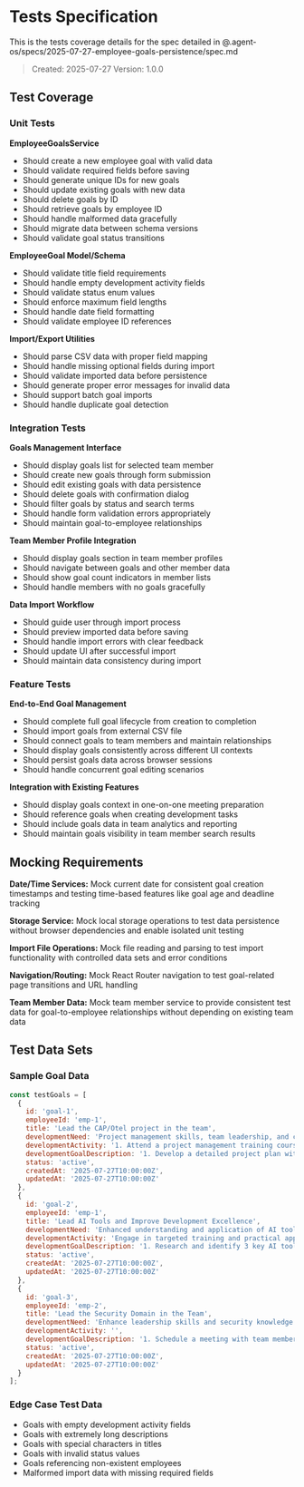 # Tests Specification

This is the tests coverage details for the spec detailed in @.agent-os/specs/2025-07-27-employee-goals-persistence/spec.md

> Created: 2025-07-27
> Version: 1.0.0

## Test Coverage

### Unit Tests

**EmployeeGoalsService**
- Should create a new employee goal with valid data
- Should validate required fields before saving
- Should generate unique IDs for new goals
- Should update existing goals with new data
- Should delete goals by ID
- Should retrieve goals by employee ID
- Should handle malformed data gracefully
- Should migrate data between schema versions
- Should validate goal status transitions

**EmployeeGoal Model/Schema**
- Should validate title field requirements
- Should handle empty development activity fields
- Should validate status enum values
- Should enforce maximum field lengths
- Should handle date field formatting
- Should validate employee ID references

**Import/Export Utilities**
- Should parse CSV data with proper field mapping
- Should handle missing optional fields during import
- Should validate imported data before persistence
- Should generate proper error messages for invalid data
- Should support batch goal imports
- Should handle duplicate goal detection

### Integration Tests

**Goals Management Interface**
- Should display goals list for selected team member
- Should create new goals through form submission
- Should edit existing goals with data persistence
- Should delete goals with confirmation dialog
- Should filter goals by status and search terms
- Should handle form validation errors appropriately
- Should maintain goal-to-employee relationships

**Team Member Profile Integration**
- Should display goals section in team member profiles
- Should navigate between goals and other member data
- Should show goal count indicators in member lists
- Should handle members with no goals gracefully

**Data Import Workflow**
- Should guide user through import process
- Should preview imported data before saving
- Should handle import errors with clear feedback
- Should update UI after successful import
- Should maintain data consistency during import

### Feature Tests

**End-to-End Goal Management**
- Should complete full goal lifecycle from creation to completion
- Should import goals from external CSV file
- Should connect goals to team members and maintain relationships
- Should display goals consistently across different UI contexts
- Should persist goals data across browser sessions
- Should handle concurrent goal editing scenarios

**Integration with Existing Features**
- Should display goals context in one-on-one meeting preparation
- Should reference goals when creating development tasks
- Should include goals data in team analytics and reporting
- Should maintain goals visibility in team member search results

## Mocking Requirements

**Date/Time Services:** Mock current date for consistent goal creation timestamps and testing time-based features like goal age and deadline tracking

**Storage Service:** Mock local storage operations to test data persistence without browser dependencies and enable isolated unit testing

**Import File Operations:** Mock file reading and parsing to test import functionality with controlled data sets and error conditions

**Navigation/Routing:** Mock React Router navigation to test goal-related page transitions and URL handling

**Team Member Data:** Mock team member service to provide consistent test data for goal-to-employee relationships without depending on existing team data

## Test Data Sets

### Sample Goal Data
```javascript
const testGoals = [
  {
    id: 'goal-1',
    employeeId: 'emp-1',
    title: 'Lead the CAP/Otel project in the team',
    developmentNeed: 'Project management skills, team leadership, and communication.',
    developmentActivity: '1. Attend a project management training course by 2025-09-30. 2. Schedule regular feedback sessions with the team to improve leadership skills. 3. Practice effective communication through team meetings and presentations.',
    developmentGoalDescription: '1. Develop a detailed project plan with timelines and deliverables 4. Conduct weekly check-ins with the project team to monitor progress starting 5. Present project status updates to stakeholders bi-weekly starting 6. Complete the project implementation',
    status: 'active',
    createdAt: '2025-07-27T10:00:00Z',
    updatedAt: '2025-07-27T10:00:00Z'
  },
  {
    id: 'goal-2', 
    employeeId: 'emp-1',
    title: 'Lead AI Tools and Improve Development Excellence',
    developmentNeed: 'Enhanced understanding and application of AI tools for process improvement in development.',
    developmentActivity: 'Engage in targeted training and practical application of AI tools to improve efficiency and effectiveness in development tasks.',
    developmentGoalDescription: '1. Research and identify 3 key AI tools relevant to development excellence 2. Complete an online course on utilizing AI tools for development purposes 3. Implement a pilot project using one AI tool to enhance a specific development process 4. Gather feedback from stakeholders and evaluate the impact of the AI tool implementation 5. Prepare a presentation summarizing findings and recommendations to share with the team',
    status: 'active',
    createdAt: '2025-07-27T10:00:00Z',
    updatedAt: '2025-07-27T10:00:00Z'
  },
  {
    id: 'goal-3',
    employeeId: 'emp-2', 
    title: 'Lead the Security Domain in the Team',
    developmentNeed: 'Enhance leadership skills and security knowledge.',
    developmentActivity: '',
    developmentGoalDescription: '1. Schedule a meeting with team members to discuss current security challenges by 2025-08-01. 2. Conduct a comprehensive review of existing security protocols and identify areas for improvement by 2025-08-15. 3. Implement the new security measures and conduct training sessions for the team by 2025-10-15. 4. Evaluate the effectiveness of new measures and gather feedback from team members by 2025-11-15.',
    status: 'active',
    createdAt: '2025-07-27T10:00:00Z',
    updatedAt: '2025-07-27T10:00:00Z'
  }
];
```

### Edge Case Test Data
- Goals with empty development activity fields
- Goals with extremely long descriptions
- Goals with special characters in titles
- Goals with invalid status values
- Goals referencing non-existent employees
- Malformed import data with missing required fields